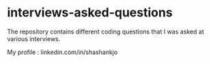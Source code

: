 # interviews-asked-questions
The repository contains different coding questions that I was asked at various interviews.

My profile : linkedin.com/in/shashankjo
